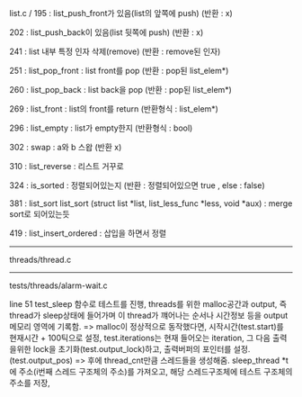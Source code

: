 list.c / 
195 : list_push_front가 있음(list의 앞쪽에 push) (반환 : x)

202 : list_push_back이 있음(list 뒷쪽에 push) (반환 : x)

241 : list 내부 특정 인자 삭제(remove) (반환 : remove된 인자)

251 : list_pop_front : list front를 pop (반환 : pop된 list_elem*)

260 : list_pop_back : list back을 pop (반환 : pop된 list_elem*)

269 : list_front : list의 front를 return (반환형식 : list_elem*)

296 : list_empty : list가 empty한지 (반환형식 : bool)

302 : swap : a와 b 스왑 (반환 x)

310 : list_reverse : 리스트 거꾸로

324 : is_sorted : 정렬되어있는지 (반환 : 정렬되어있으면 true , else : false)

381 : list_sort
list_sort (struct list *list, list_less_func *less, void *aux)
: merge sort로 되어있는듯

419 : list_insert_ordered : 삽입을 하면서 정렬

---

threads/thread.c


---
tests/threads/alarm-wait.c

line 51
test_sleep 함수로 테스트를 진행, threads를 위한 malloc공간과 output, 즉 thread가 sleep상태에 들어가며 이 thread가 꺠어나는 순서나 시간정보 등을 output 메모리 영역에 기록함.
=> malloc이 정상적으로 동작했다면, 시작시간(test.start)를 현재시간 + 100틱으로 설정, test.iterations는 현재 들어오는 iteration, 그 다음 출력을위한 lock을 초기화(test.output_lock)하고, 출력버퍼의 포인터를 설정.(test.output_pos)
=> 후에 thread_cnt만큼 스레드들을 생성해줌. sleep_thread *t에 주소(i번째 스레드 구조체의 주소)를 가져오고, 해당 스레드구조체에 테스트 구조체의 주소를 저장,